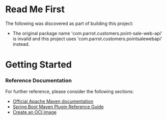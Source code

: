 # Read Me First
The following was discovered as part of building this project:

* The original package name 'com.parrot.customers.point-sale-web-api' is invalid and this project uses 'com.parrot.customers.pointsalewebapi' instead.

# Getting Started

### Reference Documentation
For further reference, please consider the following sections:

* [Official Apache Maven documentation](https://maven.apache.org/guides/index.html)
* [Spring Boot Maven Plugin Reference Guide](https://docs.spring.io/spring-boot/docs/2.6.0/maven-plugin/reference/html/)
* [Create an OCI image](https://docs.spring.io/spring-boot/docs/2.6.0/maven-plugin/reference/html/#build-image)

